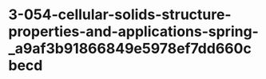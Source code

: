 # 3-054-cellular-solids-structure-properties-and-applications-spring-_a9af3b91866849e5978ef7dd660cbecd